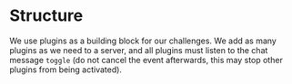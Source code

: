 # Structure
We use plugins as a building block for our challenges. We add as many plugins as we need to a server, and all plugins must listen to the chat message `toggle` (do not cancel the event afterwards, this may stop other plugins from being activated).
